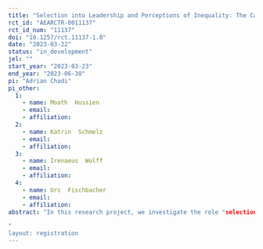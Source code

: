 ```yaml
---
title: "Selection into Leadership and Perceptions of Inequality: The Case of Consistency"
rct_id: "AEARCTR-0011137"
rct_id_num: "11137"
doi: "10.1257/rct.11137-1.0"
date: "2023-03-22"
status: "in_development"
jel: ""
start_year: "2023-03-23"
end_year: "2023-06-30"
pi: "Adrian Chadi"
pi_other:
  1:
    - name: Moath  Hussien
    - email: 
    - affiliation: 
  2:
    - name: Katrin  Schmelz
    - email: 
    - affiliation: 
  3:
    - name: Irenaeus  Wolff
    - email: 
    - affiliation: 
  4:
    - name: Urs  Fischbacher
    - email: 
    - affiliation: 
abstract: "In this research project, we investigate the role "selection by consistency" plays in unequal career outcomes in leadership positions, and how the selection process and outcomes are perceived in terms of fairness. To this end, we run both lab and survey experiments in an attempt to answer the questions: Who behaves consistently and why? How are the selection outcomes and the process perceived? In the lab experiment, we run a selection contest to examine whether competing leadership aspirants act consistently to signal their competency and whether selecting principals pick up on these signals by selecting the consistent candidates. In those treatments with a principal, agents can try to signal their ability by reporting consistent answers, while in the control treatments their best response is to be as accurate as possible. We collect multi-faceted information on individuals and their characteristics to identify the determinants of consistent behavior and to learn more about the outcomes of selection-by-consistency. To study the potential implications of the selection for the perceptions of inequality, we analyze fairness perceptions in an incentivized manner in a follow up experiment, which will be registered separately.
"
layout: registration
---
```


